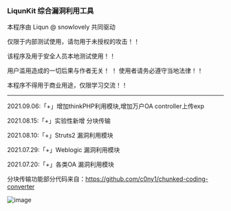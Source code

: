 ### LiqunKit 综合漏洞利用工具



本程序由 Liqun @ snowlovely 共同驱动

仅限于内部测试使用，请勿用于未授权的攻击！！ 

该程序及用于安全人员本地测试使用！！

用户滥用造成的一切后果与作者无关！
！ 
使用者请务必遵守当地法律！！ 

本程序不得用于商业用途，仅限学习交流！！


--------------------------------------------------------------------------------------------------------------------------------------------------------------------


2021.09.06:「+」增加thinkPHP利用模块,增加万户OA controller上传exp

2021.08.15:「+」实验性新增 分块传输 

2021.08.10:「+」Struts2  漏洞利用模块

2021.07.29:「+」Weblogic 漏洞利用模块

2021.07.20:「+」各类OA    漏洞利用模块

分块传输功能部分代码来自：https://github.com/c0ny1/chunked-coding-converter


![image](https://user-images.githubusercontent.com/89302066/133883685-de761055-e451-443f-84d6-ce656b10a9ca.png)

